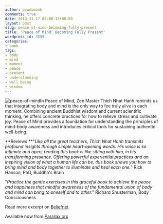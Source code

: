 ```yaml
---
author: pvwebmonk
comments: true
date: 2013-11-17 08:00:13+00:00
layout: post
slug: peace-of-mind-becoming-fully-present
title: 'Peace of Mind: Becoming Fully Present'
wordpress_id: 3509
categories:
- book
tags:
- body
- mind
- moment
- peace
- present
- understanding
- well being
- wisdom
---
```


![peace-of-mind](http://plumvillage.org/wp-content/uploads/2013/11/peace-of-mind.jpg)In Peace of Mind, Zen Master Thich Nhat Hanh reminds us that integrating body and mind is the only way to fee truly alive in each moment. Combining ancient Buddhist wisdom and current scientific thinking, he offers concrete practices for how to relieve stress and cultivate joy. Peace of Mind provides a foundation for understanding the principles of mind-body awareness and introduces critical tools for sustaining authentic well-being.

**Reviews
**"_Like all the great teachers, Thich Nhat Hanh transmits profound insights through simple heart-opening words. His voice is so intimate and open, reading this book is like sitting with him, in his transforming presence. Offering powerful experiential practices and an inspiring vision of what a human life can be, this book shows you how to bring mind and body together to illuminate and heal each one._" Rick Hanson, PhD, Buddha's Brain

"_Practice the gentle exercises in this graceful book to achieve the peace and happiness that mindful awareness of the fundamental union of body and mind can bring to oneself and to other._" Richard Shusterman, Body Consciousness

Read more excerpt on [Beliefnet](http://www.beliefnet.com/Inspiration/Articles/Peace-of-Mind-Becoming-Fully-Present.aspx)

Available now from [Parallax.org](http://www.parallax.org/cgi-bin/shopper.cgi?preadd=action&key=BOOKPOM)

